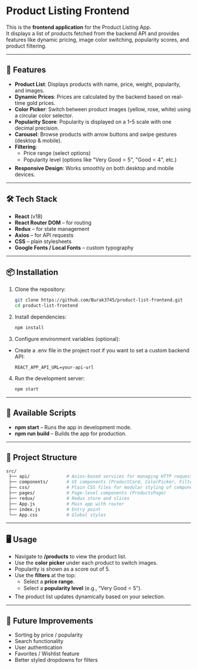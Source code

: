 # Product Listing Frontend

This is the **frontend application** for the Product Listing App.  
It displays a list of products fetched from the backend API and provides features like dynamic pricing, image color switching, popularity scores, and product filtering.

---

## 🚀 Features

- **Product List**: Displays products with name, price, weight, popularity, and images.  
- **Dynamic Prices**: Prices are calculated by the backend based on real-time gold prices.  
- **Color Picker**: Switch between product images (yellow, rose, white) using a circular color selector.  
- **Popularity Score**: Popularity is displayed on a 1–5 scale with one decimal precision.  
- **Carousel**: Browse products with arrow buttons and swipe gestures (desktop & mobile).  
- **Filtering**:  
  - Price range (select options)  
  - Popularity level (options like "Very Good ⭐ 5", "Good ⭐ 4", etc.)  
- **Responsive Design**: Works smoothly on both desktop and mobile devices.

---

## 🛠️ Tech Stack

- **React** (v18)  
- **React Router DOM** – for routing  
- **Redux** – for state management  
- **Axios** – for API requests  
- **CSS** – plain stylesheets  
- **Google Fonts / Local Fonts** – custom typography  

---

## 📦 Installation

1. Clone the repository:
   ```bash
   git clone https://github.com/Burak3745/product-list-frontend.git 
   cd product-list-frontend

2. Install dependencies:
   ```bash
   npm install

3. Configure environment variables (optional):
- Create a .env file in the project root if you want to set a custom backend API:
  ```env
  REACT_APP_API_URL=your-api-url

4. Run the development server:
   ```bash
   npm start

---

## 📜 Available Scripts

- **npm start** – Runs the app in development mode.
- **npm run build** – Builds the app for production.

---

## 📂 Project Structure

  ```bash
  src/
   ├── api/              # Axios-based services for managing HTTP requests (fetching data, posting, etc.)
   ├── components/       # UI components (ProductCard, ColorPicker, Filters, etc.)
   ├── css/              # Plain CSS files for modular styling of components (excluding App.css)
   ├── pages/            # Page-level components (ProductsPage)
   ├── redux/            # Redux store and slices
   ├── App.js            # Main app with router
   ├── index.js          # Entry point
   └── App.css           # Global styles
  ```

---

## 🖥️ Usage

- Navigate to **/products** to view the product list.
- Use the **color picker** under each product to switch images.
- Popularity is shown as a score out of 5.
- Use the **filters** at the top:
  - Select a **price range**.
  - Select a **popularity level** (e.g., “Very Good ⭐ 5”).
- The product list updates dynamically based on your selection.

---

## 🚀 Future Improvements

- Sorting by price / popularity
- Search functionality
- User authentication
- Favorites / Wishlist feature
- Better styled dropdowns for filters
